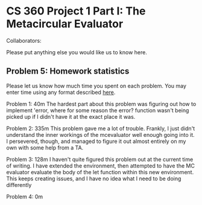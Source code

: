 # CS 360 Project 1 Part I: The Metacircular Evaluator

Collaborators:

Please put anything else you would like us to know here.

## Problem 5: Homework statistics

Please let us know how much time you spent on each problem. You may enter time using any format described [here](https://github.com/wroberts/pytimeparse).

Problem 1: 40m
The hardest part about this problem was figuring out how to implement 'error, where for some reason the error? function wasn't being picked up if I didn't have it at the exact place it was.

Problem 2: 335m
This problem gave me a lot of trouble. Frankly, I just didn't understand the inner workings of the mcevaluator well enough going into it. I persevered, though, and managed to figure it out almost entirely on my own with some help from a TA. 

Problem 3: 128m
I haven't quite figured this problem out at the current time of writing. I have extended the environment, then attempted to have the MC evaluator evaluate the body of the let function within this new environment. This keeps creating issues, and I have no idea what I need to be doing differently

Problem 4: 0m
